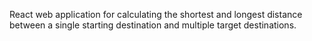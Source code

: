 React web application for calculating the shortest and longest distance between a single starting destination and multiple target destinations.